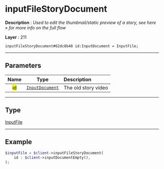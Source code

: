 # inputFileStoryDocument

**Description** : *Used to edit the thumbnail/static preview of a story, see here » for more info on the full flow*

**Layer** : 211

```tl
inputFileStoryDocument#62dc8b48 id:InputDocument = InputFile;
```

---

## Parameters

| Name | Type | Description |
| :---: | :---: | :--- |
| <mark>id</mark> | [`InputDocument`](type/InputDocument) | The old story video |

---

## Type

[InputFile](type/InputFile)

---

## Example

```php
$inputFile = $client->inputFileStoryDocument(
	id : $client->inputDocumentEmpty(),
);
```
